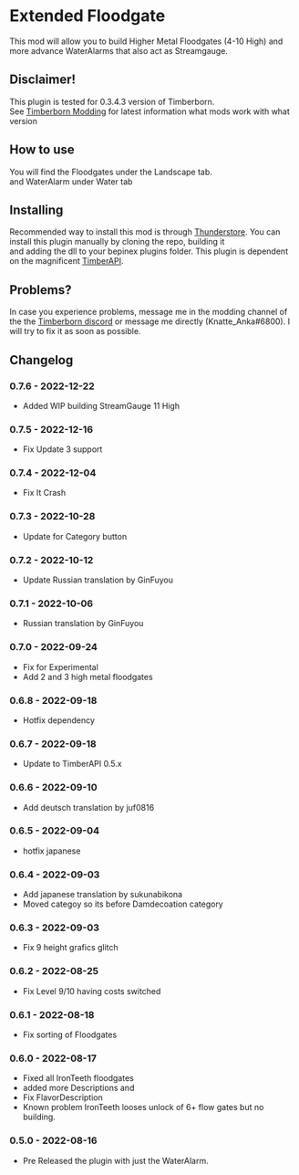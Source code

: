 # Extended Floodgate

This mod will allow you to build Higher Metal Floodgates (4-10 High) and more advance WaterAlarms that also act as Streamgauge.  

## Disclaimer!

This plugin is tested for 0.3.4.3 version of Timberborn.  
See [Timberborn Modding](https://docs.google.com/spreadsheets/d/15juA0Fl6ZjbYmoNTg_vjMophBvtjMz8YNUI_KmNdtdg/edit?usp=sharing) for latest information what mods work with what version


## How to use

You will find the Floodgates under the Landscape tab.   
and WaterAlarm under Water tab  

## Installing

Recommended way to install this mod is through [Thunderstore](https://timberborn.thunderstore.io/). You can install this plugin manually by cloning the repo, building it  
and adding the dll to your bepinex plugins folder. This plugin is dependent on the magnificent [TimberAPI](https://github.com/Timberborn-Modding-Central/TimberAPI).  

## Problems?

In case you experience problems, message me in the modding channel of the the [Timberborn discord](https://discord.gg/mfbBF4cWpX) or message me directly (Knatte_Anka#6800). I will try to fix it as soon as possible.  

## Changelog

### 0.7.6 - 2022-12-22

- Added WIP building StreamGauge 11 High

### 0.7.5 - 2022-12-16

- Fix Update 3 support

### 0.7.4 - 2022-12-04

- Fix It Crash

### 0.7.3 - 2022-10-28

- Update for Category button

### 0.7.2 - 2022-10-12

- Update Russian translation by GinFuyou

### 0.7.1 - 2022-10-06

- Russian translation by GinFuyou

### 0.7.0 - 2022-09-24

- Fix for Experimental
- Add 2 and 3 high metal floodgates

### 0.6.8 - 2022-09-18

- Hotfix dependency

### 0.6.7 - 2022-09-18

- Update to TimberAPI 0.5.x

### 0.6.6 - 2022-09-10

- Add deutsch translation by juf0816

### 0.6.5 - 2022-09-04
 - hotfix japanese

### 0.6.4 - 2022-09-03
- Add japanese translation by sukunabikona
- Moved categoy so its before Damdecoation category

### 0.6.3 - 2022-09-03

- Fix 9 height grafics glitch

### 0.6.2 - 2022-08-25

- Fix Level 9/10 having costs switched

### 0.6.1 - 2022-08-18
- Fix sorting of Floodgates

### 0.6.0 - 2022-08-17
- Fixed all IronTeeth floodgates 
- added more Descriptions and 
- Fix FlavorDescription
- Known problem IronTeeth looses unlock of 6+ flow gates but no building.

### 0.5.0 - 2022-08-16

- Pre Released the plugin with just the WaterAlarm.
